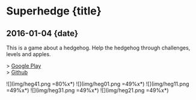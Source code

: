 # Superhedge {title}
## 2016-01-04 {date}

This is a game about a hedgehog. Help the hedgehog through challenges, levels and apples.  

\> [Google Play](https://play.google.com/store/apps/details?id=net.rio.superHedge)  
\> [Github](https://github.com/Rio6/SuperHedge)

![](img/heg41.png =80%x*)
![](img/heg01.png =49%x*)
![](img/heg11.png =49%x*)
![](img/heg31.png =49%x*)
![](img/heg21.png =49%x*)
